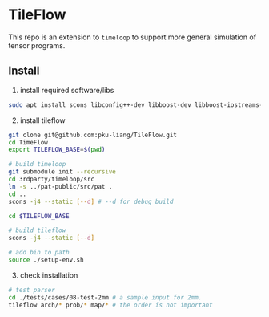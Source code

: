 # TileFlow 

This repo is an extension to `timeloop` to support more general simulation of tensor programs. 

## Install 

1. install required software/libs
```bash
sudo apt install scons libconfig++-dev libboost-dev libboost-iostreams-dev libboost-serialization-dev libyaml-cpp-dev libncurses-dev libtinfo-dev libgpm-dev git build-essential python3-pip
```

2. install tileflow
```bash 
git clone git@github.com:pku-liang/TileFlow.git
cd TimeFlow
export TILEFLOW_BASE=$(pwd)

# build timeloop
git submodule init --recursive
cd 3rdparty/timeloop/src
ln -s ../pat-public/src/pat .
cd ..
scons -j4 --static [--d] # --d for debug build

cd $TILEFLOW_BASE

# build tileflow 
scons -j4 --static [--d] 

# add bin to path 
source ./setup-env.sh 
```

3. check installation 

```bash 
# test parser 
cd ./tests/cases/08-test-2mm # a sample input for 2mm.
tileflow arch/* prob/* map/* # the order is not important
```